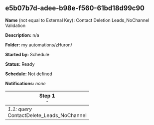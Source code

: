 ## e5b07b7d-adee-b98e-f560-61bd18d99c90

**Name** (not equal to External Key)**:** Contact Deletion Leads_NoChannel Validation

**Description:** n/a

**Folder:** my automations/zHuron/

**Started by:** Schedule

**Status:** Ready

**Schedule:** Not defined

**Notifications:** _none_


| Step 1<br>_<small>-</small>_ |
| --- |
| _1.1: query_<br>ContactDelete_Leads_NoChannel |
